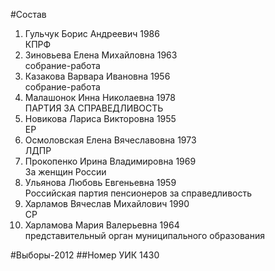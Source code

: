 #Состав
1. Гульчук Борис Андреевич 1986   
    КПРФ
2. Зиновьева Елена Михайловна 1963   
    собрание-работа
3. Казакова Варвара Ивановна 1956   
    собрание-работа
4. Малашонок Инна Николаевна 1978   
    ПАРТИЯ ЗА СПРАВЕДЛИВОСТЬ
5. Новикова Лариса Викторовна 1955   
    ЕР
6. Осмоловская Елена Вячеславовна 1973   
    ЛДПР
7. Прокопенко Ирина Владимировна 1969   
    За женщин России
8. Ульянова Любовь Евгеньевна 1959   
    Российская партия пенсионеров за справедливость
9. Харламов Вячеслав Михайлович 1990   
    СР
10. Харламова Мария Валерьевна 1964   
    представительный орган муниципального образования

#Выборы-2012
##Номер УИК
1430